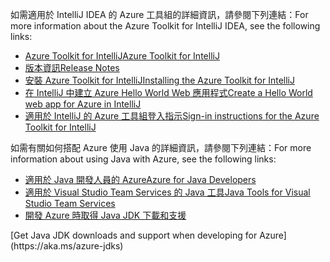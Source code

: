 <span data-ttu-id="2be10-101">如需適用於 IntelliJ IDEA 的 Azure 工具組的詳細資訊，請參閱下列連結：</span><span class="sxs-lookup"><span data-stu-id="2be10-101">For more information about the Azure Toolkit for IntelliJ IDEA, see the following links:</span></span> 

* [<span data-ttu-id="2be10-102">Azure Toolkit for IntelliJ</span><span class="sxs-lookup"><span data-stu-id="2be10-102">Azure Toolkit for IntelliJ</span></span>](../intellij/azure-toolkit-for-intellij.md) 
* [<span data-ttu-id="2be10-103">版本資訊</span><span class="sxs-lookup"><span data-stu-id="2be10-103">Release Notes</span></span>](https://github.com/Microsoft/azure-tools-for-java/releases) 
* [<span data-ttu-id="2be10-104">安裝 Azure Toolkit for IntelliJ</span><span class="sxs-lookup"><span data-stu-id="2be10-104">Installing the Azure Toolkit for IntelliJ</span></span>](../intellij/azure-toolkit-for-intellij-installation.md) 
* [<span data-ttu-id="2be10-105">在 IntelliJ 中建立 Azure Hello World Web 應用程式</span><span class="sxs-lookup"><span data-stu-id="2be10-105">Create a Hello World web app for Azure in IntelliJ</span></span>](../intellij/azure-toolkit-for-intellij-create-hello-world-web-app.md) 
* [<span data-ttu-id="2be10-106">適用於 IntelliJ 的 Azure 工具組登入指示</span><span class="sxs-lookup"><span data-stu-id="2be10-106">Sign-in instructions for the Azure Toolkit for IntelliJ</span></span>](../intellij/azure-toolkit-for-intellij-sign-in-instructions.md) 

<span data-ttu-id="2be10-107">如需有關如何搭配 Azure 使用 Java 的詳細資訊，請參閱下列連結：</span><span class="sxs-lookup"><span data-stu-id="2be10-107">For more information about using Java with Azure, see the following links:</span></span> 

* [<span data-ttu-id="2be10-108">適用於 Java 開發人員的 Azure</span><span class="sxs-lookup"><span data-stu-id="2be10-108">Azure for Java Developers</span></span>](https://docs.microsoft.com/java/azure/) 
* [<span data-ttu-id="2be10-109">適用於 Visual Studio Team Services 的 Java 工具</span><span class="sxs-lookup"><span data-stu-id="2be10-109">Java Tools for Visual Studio Team Services</span></span>](/azure/devops/java/)
* <span data-ttu-id="2be10-110">[開發 Azure 時取得 Java JDK 下載和支援](https://aka.ms/azure-jdks)
<!-- TODO: Add URLs for Java in VSCode here --></span><span class="sxs-lookup"><span data-stu-id="2be10-110">[Get Java JDK downloads and support when developing for Azure](https://aka.ms/azure-jdks)
<!-- TODO: Add URLs for Java in VSCode here --></span></span> 
